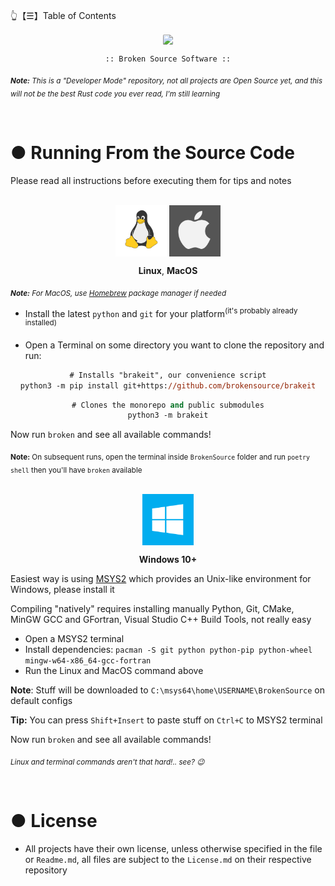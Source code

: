 👆【☰】Table of Contents

<div align="center">
  <img src="https://avatars.githubusercontent.com/u/110147748" style="vertical-align: middle; border-radius: 10%" width="140">

    :: Broken Source Software ::
</div>

<sub><i><b>Note:</b> This is a "Developer Mode" repository, not all projects are Open Source yet, and this will not be the best Rust code you ever read, I'm still learning</i></sub>


<br>

# ● Running From the Source Code

Please read all instructions before executing them for tips and notes

<br>

<div align="center">
  <img src="https://raw.githubusercontent.com/edent/SuperTinyIcons/master/images/svg/linux.svg" style="vertical-align: middle;" width="82">
  <img src="https://raw.githubusercontent.com/edent/SuperTinyIcons/master/images/svg/apple.svg" style="vertical-align: middle;" width="82">

  **Linux**, **MacOS**
</div>

<sub><i><b>Note:</b> For MacOS, use [Homebrew](https://brew.sh/) package manager if needed</i></sub>

- Install the latest `python` and `git` for your platform<sup>(it's probably already installed)</sub>

- Open a Terminal on some directory you want to clone the repository and run:

<div align="center">

  ```ps
  # Installs "brakeit", our convenience script
  python3 -m pip install git+https://github.com/brokensource/brakeit
  ```
  ```ps
  # Clones the monorepo and public submodules
  python3 -m brakeit
  ```
</div>

Now run `broken` and see all available commands!

<sub><b>Note:</b> On subsequent runs, open the terminal inside `BrokenSource` folder and run `poetry shell` then you'll have `broken` available</sub>




<br>

<div align="center">
  <img src="https://raw.githubusercontent.com/edent/SuperTinyIcons/master/images/svg/windows.svg" style="vertical-align: middle;" width="82">

  **Windows 10+**
</div>

Easiest way is using [MSYS2](https://www.msys2.org/) which provides an Unix-like environment for Windows, please install it

Compiling "natively" requires installing manually Python, Git, CMake, MinGW GCC and GFortran, Visual Studio C++ Build Tools, not really easy

- Open a MSYS2 terminal
- Install dependencies: `pacman -S git python python-pip python-wheel mingw-w64-x86_64-gcc-fortran`
- Run the Linux and MacOS command above

**Note**: Stuff will be downloaded to `C:\msys64\home\USERNAME\BrokenSource` on default configs

**Tip:** You can press `Shift+Insert` to paste stuff on `Ctrl+C` to MSYS2 terminal


Now run `broken` and see all available commands!

<sub><i>Linux and terminal commands aren't that hard!.. see? 😉</i></sub>



<br>

# ● License
- All projects have their own license, unless otherwise specified in the file or `Readme.md`, all files are subject to the `License.md` on their respective repository
